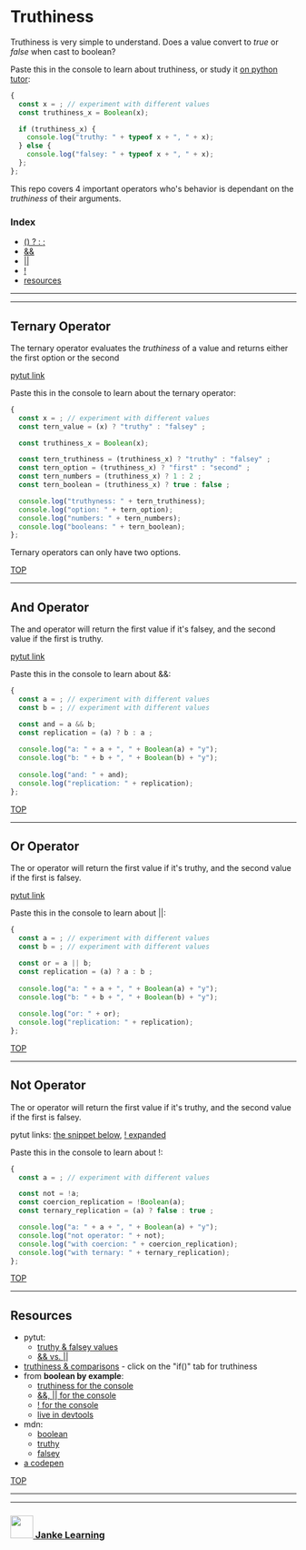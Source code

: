 # Truthiness

Truthiness is very simple to understand.  Does a value convert to _true_ or _false_ when cast to boolean?

Paste this in the console to learn about truthiness, or study it [on python tutor](https://goo.gl/7tBTj3):
```js
{
  const x = ; // experiment with different values 
  const truthiness_x = Boolean(x);

  if (truthiness_x) {
    console.log("truthy: " + typeof x + ", " + x);
  } else {
    console.log("falsey: " + typeof x + ", " + x);
  };
};
```

This repo covers 4 important operators who's behavior is dependant on the _truthiness_ of their arguments.

### Index
* [() ? : ;](#ternary-operator)
* [&&](#and-operator)
* [||](#or-operator)
* [!](#not-operator)
* [resources](#resources)


---
---

## Ternary Operator

The ternary operator evaluates the _truthiness_ of a value and returns either the first option or the second 

[pytut link](https://goo.gl/xK4GcW)

Paste this in the console to learn about the ternary operator:
```js
{ 
  const x = ; // experiment with different values 
  const tern_value = (x) ? "truthy" : "falsey" ;

  const truthiness_x = Boolean(x);

  const tern_truthiness = (truthiness_x) ? "truthy" : "falsey" ;
  const tern_option = (truthiness_x) ? "first" : "second" ;
  const tern_numbers = (truthiness_x) ? 1 : 2 ;
  const tern_boolean = (truthiness_x) ? true : false ;

  console.log("truthyness: " + tern_truthiness);
  console.log("option: " + tern_option);
  console.log("numbers: " + tern_numbers);
  console.log("booleans: " + tern_boolean);
};
```
Ternary operators can only have two options.

[TOP](#truthiness)

---

## And Operator

The and operator will return the first value if it's falsey, and the second value if the first is truthy.

[pytut link](https://goo.gl/rKyyV9)

Paste this in the console to learn about &&:
```js
{ 
  const a = ; // experiment with different values 
  const b = ; // experiment with different values 

  const and = a && b;
  const replication = (a) ? b : a ;
  
  console.log("a: " + a + ", " + Boolean(a) + "y");
  console.log("b: " + b + ", " + Boolean(b) + "y");
  
  console.log("and: " + and);
  console.log("replication: " + replication);
};
```

[TOP](#truthiness)

---

## Or Operator

The or operator will return the first value if it's truthy, and the second value if the first is falsey.

[pytut link](https://goo.gl/Jd3Wtr)

Paste this in the console to learn about ||:
```js
{ 
  const a = ; // experiment with different values 
  const b = ; // experiment with different values 

  const or = a || b;
  const replication = (a) ? a : b ;
  
  console.log("a: " + a + ", " + Boolean(a) + "y");
  console.log("b: " + b + ", " + Boolean(b) + "y");
  
  console.log("or: " + or);
  console.log("replication: " + replication);
};
```

[TOP](#truthiness)

---

## Not Operator

The or operator will return the first value if it's truthy, and the second value if the first is falsey.

pytut links: [the snippet below](https://goo.gl/bfcLXg), [! expanded](https://goo.gl/79P1iF)  

Paste this in the console to learn about !:
```js
{ 
  const a = ; // experiment with different values 

  const not = !a;
  const coercion_replication = !Boolean(a);
  const ternary_replication = (a) ? false : true ;

  console.log("a: " + a + ", " + Boolean(a) + "y");
  console.log("not operator: " + not);
  console.log("with coercion: " + coercion_replication);  
  console.log("with ternary: " + ternary_replication);  
};
```

[TOP](#truthiness)

---

## Resources

* pytut:
    * [truthy & falsey values](https://goo.gl/jBTLFD) 
    * [&& vs. ||](https://goo.gl/BBXea6)  
* [truthiness & comparisons](https://dorey.github.io/JavaScript-Equality-Table/) - click on the "if()" tab for truthiness
* from __boolean by example__: 
    * [truthiness for the console](https://github.com/janke-learning/boolean-by-example/blob/master/README.md#truthiness) 
    * [&&, || for the console](https://github.com/janke-learning/boolean-by-example#and-or-operators)
    * [! for the console](https://github.com/janke-learning/boolean-by-example#not)
    * [live in devtools](https://janke-learning.github.io/boolean-by-example/)
* mdn: 
    * [boolean](https://developer.mozilla.org/en-US/docs/Glossary/Boolean)  
    * [truthy](https://developer.mozilla.org/en-US/docs/Glossary/Truthy)  
    * [falsey](https://developer.mozilla.org/en-US/docs/Glossary/Falsy)  
* [a codepen](https://codepen.io/philipwalton/pen/nufrk) 

[TOP](#truthiness)

___
___
### <a href="http://janke-learning.org" target="_blank"><img src="https://user-images.githubusercontent.com/18554853/50098409-22575780-021c-11e9-99e1-962787adaded.png" width="40" height="40"></img> Janke Learning</a>
